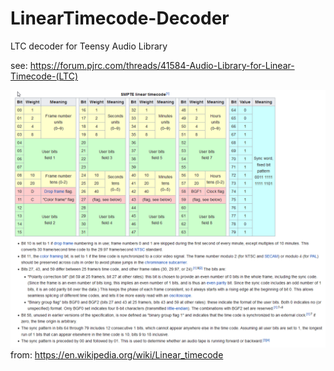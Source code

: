 # LinearTimecode-Decoder
LTC decoder for Teensy Audio Library


see: https://forum.pjrc.com/threads/41584-Audio-Library-for-Linear-Timecode-(LTC)


![](docs/ltc.png)
from: https://en.wikipedia.org/wiki/Linear_timecode
